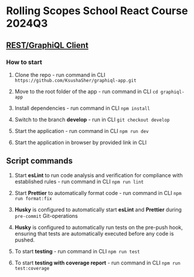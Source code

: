 # Rolling Scopes School React Course 2024Q3

## [REST/GraphiQL Client](https://github.com/rolling-scopes-school/tasks/blob/master/react/modules/tasks/final.md)

### How to start

1. Clone the repo - run command in CLI `https://github.com/KsushaSher/graphiql-app.git`

2. Move to the root folder of the app - run command in CLI `cd graphiql-app`

3. Install dependencies - run command in CLI `npm install`

4. Switch to the branch **develop** - run in CLI `git checkout develop`

5. Start the application - run command in CLI `npm run dev`

6. Start the application in browser by provided link in CLI

## Script commands

1. Start **esLint** to run code analysis and verification for compliance with established rules - run command in CLI `npm run lint`

2. Start **Prettier** to automatically format code - run command in CLI `npm run format:fix`

3. **Husky** is configured to automatically start **esLint** and **Prettier** during `pre-commit` Git-operations

4. **Husky** is configured to automatically run tests on the pre-push hook, ensuring that tests are automatically executed before any code is pushed.

5. To start **testing** - run command in CLI `npm run test`

6. To start **testing with coverage report** - run command in CLI `npm run test:coverage`